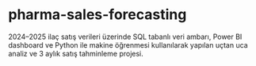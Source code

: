 # pharma-sales-forecasting
2024–2025 ilaç satış verileri üzerinde SQL tabanlı veri ambarı, Power BI dashboard ve Python ile makine öğrenmesi kullanılarak yapılan uçtan uca analiz ve 3 aylık satış tahminleme projesi.
